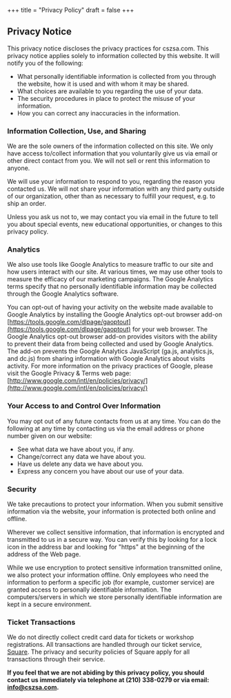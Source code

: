 +++
title = "Privacy Policy"
draft = false
+++

## Privacy Notice

This privacy notice discloses the privacy practices for cszsa.com. This privacy notice applies solely to information collected by this website. It will notify you of the following:

- What personally identifiable information is collected from you through the website, how it is used and with whom it may be shared.
- What choices are available to you regarding the use of your data.
- The security procedures in place to protect the misuse of your information.
- How you can correct any inaccuracies in the information.

### Information Collection, Use, and Sharing

We are the sole owners of the information collected on this site. We only have access to/collect information that you voluntarily give us via email or other direct contact from you. We will not sell or rent this information to anyone.

We will use your information to respond to you, regarding the reason you contacted us. We will not share your information with any third party outside of our organization, other than as necessary to fulfill your request, e.g. to ship an order.

Unless you ask us not to, we may contact you via email in the future to tell you about special events, new educational opportunities, or changes to this privacy policy.

### Analytics

We also use tools like Google Analytics to measure traffic to our site and how users interact with our site. At various times, we may use other tools to measure the efficacy of our marketing campaigns. The Google Analytics terms specify that no personally identifiable information may be collected through the Google Analytics software.

You can opt-out of having your activity on the website made available to Google Analytics by installing the Google Analytics opt-out browser add-on [https://tools.google.com/dlpage/gaoptout](https://tools.google.com/dlpage/gaoptout) for your web browser. The Google Analytics opt-out browser add-on provides visitors with the ability to prevent their data from being collected and used by Google Analytics. The add-on prevents the Google Analytics JavaScript (ga.js, analytics.js, and dc.js) from sharing information with Google Analytics about visits activity. For more information on the privacy practices of Google, please visit the Google Privacy & Terms web page: [http://www.google.com/intl/en/policies/privacy/](http://www.google.com/intl/en/policies/privacy/)


### Your Access to and Control Over Information

You may opt out of any future contacts from us at any time. You can do the following at any time by contacting us via the email address or phone number given on our website:

- See what data we have about you, if any.
- Change/correct any data we have about you.
- Have us delete any data we have about you.
- Express any concern you have about our use of your data.

### Security

We take precautions to protect your information. When you submit sensitive information via the website, your information is protected both online and offline.

Wherever we collect sensitive information, that information is encrypted and transmitted to us in a secure way. You can verify this by looking for a lock icon in the address bar and looking for "https" at the beginning of the address of the Web page.

While we use encryption to protect sensitive information transmitted online, we also protect your information offline. Only employees who need the information to perform a specific job (for example, customer service) are granted access to personally identifiable information. The computers/servers in which we store personally identifiable information are kept in a secure environment.

### Ticket Transactions

We do not directly collect credit card data for tickets or workshop registrations. All transactions are handled through our ticket service, [Square](https://squareup.com). The privacy and security policies of Square apply for all transactions through their service. 

**If you feel that we are not abiding by this privacy policy, you should contact us immediately via telephone at (210) 338-0279 or via email: [info@cszsa.com](mailto:info@cszsa.com).**
